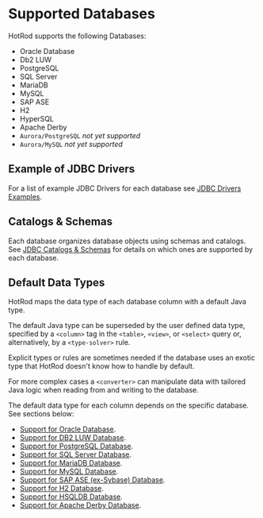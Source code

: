 # Supported Databases

HotRod supports the following Databases:
- Oracle Database
- Db2 LUW
- PostgreSQL
- SQL Server
- MariaDB
- MySQL
- SAP ASE
- H2
- HyperSQL
- Apache Derby
- `Aurora/PostgreSQL` *not yet supported*
- `Aurora/MySQL` *not yet supported*


## Example of JDBC Drivers

For a list of example JDBC Drivers for each database see [JDBC Drivers Examples](./jdbc-drivers-examples.md).


## Catalogs &amp; Schemas

Each database organizes database objects using schemas and catalogs. See [JDBC Catalogs &amp; Schemas](./jdbc-catalogs-and-schemas.md)
for details on which ones are supported by each database.


## Default Data Types

HotRod maps the data type of each database column with a default Java type.

The default Java type can be superseded by the user defined data type, specified by a `<column>` tag in
the `<table>`, `<view>`, or `<select>` query or, alternatively, by a `<type-solver>` rule. 

Explicit types or rules are sometimes needed if the database uses an exotic type that HotRod doesn't 
know how to handle by default.

For more complex cases a `<converter>` can manipulate data with tailored Java logic when reading from 
and writing to the database.

The default data type for each column depends on the specific database. See sections below:

- [Support for Oracle Database](./database-support/oracle.md).
- [Support for DB2 LUW Database](./database-support/db2-luw.md).
- [Support for PostgreSQL Database](./database-support/postgresql.md).
- [Support for SQL Server Database](./database-support/sql-server.md).
- [Support for MariaDB Database](./database-support/mariadb.md).
- [Support for MySQL Database](./database-support/mysql.md).
- [Support for SAP ASE (ex-Sybase) Database](./database-support/sap-ase.md).
- [Support for H2 Database](./database-support/h2.md).
- [Support for HSQLDB Database](./database-support/hsqldb.md).
- [Support for Apache Derby Database](./database-support/apache-derby.md).


